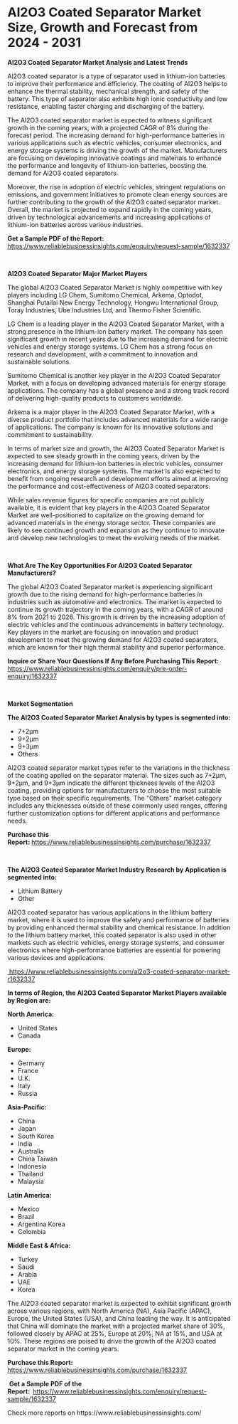 <p><h1>Al2O3 Coated Separator Market Size, Growth and Forecast from 2024 - 2031</h1></p><p><strong>Al2O3 Coated Separator Market Analysis and Latest Trends</strong></p>
<p><p>Al2O3 coated separator is a type of separator used in lithium-ion batteries to improve their performance and efficiency. The coating of Al2O3 helps to enhance the thermal stability, mechanical strength, and safety of the battery. This type of separator also exhibits high ionic conductivity and low resistance, enabling faster charging and discharging of the battery.</p><p>The Al2O3 coated separator market is expected to witness significant growth in the coming years, with a projected CAGR of 8% during the forecast period. The increasing demand for high-performance batteries in various applications such as electric vehicles, consumer electronics, and energy storage systems is driving the growth of the market. Manufacturers are focusing on developing innovative coatings and materials to enhance the performance and longevity of lithium-ion batteries, boosting the demand for Al2O3 coated separators.</p><p>Moreover, the rise in adoption of electric vehicles, stringent regulations on emissions, and government initiatives to promote clean energy sources are further contributing to the growth of the Al2O3 coated separator market. Overall, the market is projected to expand rapidly in the coming years, driven by technological advancements and increasing applications of lithium-ion batteries across various industries.</p></p>
<p><strong>Get a Sample PDF of the Report:&nbsp;</strong> <a href="https://www.reliablebusinessinsights.com/enquiry/request-sample/1632337">https://www.reliablebusinessinsights.com/enquiry/request-sample/1632337</a></p>
<p>&nbsp;</p>
<p><strong>Al2O3 Coated Separator Major Market Players</strong></p>
<p><p>The global Al2O3 Coated Separator Market is highly competitive with key players including LG Chem, Sumitomo Chemical, Arkema, Optodot, Shanghai Putailai New Energy Technology, Hongwu International Group, Toray Industries, Ube Industries Ltd, and Thermo Fisher Scientific.</p><p>LG Chem is a leading player in the Al2O3 Coated Separator Market, with a strong presence in the lithium-ion battery market. The company has seen significant growth in recent years due to the increasing demand for electric vehicles and energy storage systems. LG Chem has a strong focus on research and development, with a commitment to innovation and sustainable solutions.</p><p>Sumitomo Chemical is another key player in the Al2O3 Coated Separator Market, with a focus on developing advanced materials for energy storage applications. The company has a global presence and a strong track record of delivering high-quality products to customers worldwide.</p><p>Arkema is a major player in the Al2O3 Coated Separator Market, with a diverse product portfolio that includes advanced materials for a wide range of applications. The company is known for its innovative solutions and commitment to sustainability.</p><p>In terms of market size and growth, the Al2O3 Coated Separator Market is expected to see steady growth in the coming years, driven by the increasing demand for lithium-ion batteries in electric vehicles, consumer electronics, and energy storage systems. The market is also expected to benefit from ongoing research and development efforts aimed at improving the performance and cost-effectiveness of Al2O3 coated separators.</p><p>While sales revenue figures for specific companies are not publicly available, it is evident that key players in the Al2O3 Coated Separator Market are well-positioned to capitalize on the growing demand for advanced materials in the energy storage sector. These companies are likely to see continued growth and expansion as they continue to innovate and develop new technologies to meet the evolving needs of the market.</p></p>
<p>&nbsp;</p>
<p><strong>What Are The Key Opportunities For Al2O3 Coated Separator Manufacturers?</strong></p>
<p><p>The global Al2O3 Coated Separator market is experiencing significant growth due to the rising demand for high-performance batteries in industries such as automotive and electronics. The market is expected to continue its growth trajectory in the coming years, with a CAGR of around 8% from 2021 to 2026. This growth is driven by the increasing adoption of electric vehicles and the continuous advancements in battery technology. Key players in the market are focusing on innovation and product development to meet the growing demand for Al2O3 coated separators, which are known for their high thermal stability and superior performance.</p></p>
<p><strong>Inquire or Share Your Questions If Any Before Purchasing This Report:</strong> <a href="https://www.reliablebusinessinsights.com/enquiry/pre-order-enquiry/1632337">https://www.reliablebusinessinsights.com/enquiry/pre-order-enquiry/1632337</a></p>
<p>&nbsp;</p>
<p><strong>Market Segmentation</strong></p>
<p><strong>The Al2O3 Coated Separator Market Analysis by types is segmented into:</strong></p>
<p><ul><li>7+2μm</li><li>9+2μm</li><li>9+3μm</li><li>Others</li></ul></p>
<p><p>Al2O3 coated separator market types refer to the variations in the thickness of the coating applied on the separator material. The sizes such as 7+2μm, 9+2μm, and 9+3μm indicate the different thickness levels of the Al2O3 coating, providing options for manufacturers to choose the most suitable type based on their specific requirements. The "Others" market category includes any thicknesses outside of these commonly used ranges, offering further customization options for different applications and performance needs.</p></p>
<p><strong>Purchase this Report:&nbsp;</strong><a href="https://www.reliablebusinessinsights.com/purchase/1632337">https://www.reliablebusinessinsights.com/purchase/1632337</a></p>
<p>&nbsp;</p>
<p><strong>The Al2O3 Coated Separator Market Industry Research by Application is segmented into:</strong></p>
<p><ul><li>Lithium Battery</li><li>Other</li></ul></p>
<p><p>Al2O3 coated separator has various applications in the lithium battery market, where it is used to improve the safety and performance of batteries by providing enhanced thermal stability and chemical resistance. In addition to the lithium battery market, this coated separator is also used in other markets such as electric vehicles, energy storage systems, and consumer electronics where high-performance batteries are essential for powering various devices and applications.</p></p>
<p><a href="https://www.reliablebusinessinsights.com/al2o3-coated-separator-market-r1632337">&nbsp;https://www.reliablebusinessinsights.com/al2o3-coated-separator-market-r1632337</a></p>
<p><strong>In terms of Region, the Al2O3 Coated Separator Market Players available by Region are:</strong></p>
<p>
    <p> <strong> North America: </strong>
        <ul>
            <li>United States</li>
            <li>Canada</li>
        </ul>
        </p> 
    <p> <strong> Europe: </strong>
        <ul>
            <li>Germany</li>
            <li>France</li>
            <li>U.K.</li>
            <li>Italy</li>
            <li>Russia</li>
        </ul>
        </p> 
    <p> <strong> Asia-Pacific: </strong>
        <ul>
            <li>China</li>
            <li>Japan</li>
            <li>South Korea</li>
            <li>India</li>
            <li>Australia</li>
            <li>China Taiwan</li>
            <li>Indonesia</li>
            <li>Thailand</li>
            <li>Malaysia</li>
        </ul>
        </p> 
    <p> <strong> Latin America: </strong>
        <ul>
            <li>Mexico</li>
            <li>Brazil</li>
            <li>Argentina Korea</li>
            <li>Colombia</li>
        </ul>
        </p> 
    <p> <strong> Middle East & Africa: </strong>
        <ul>
            <li>Turkey</li>
            <li>Saudi</li>
            <li>Arabia</li>
            <li>UAE</li>
            <li>Korea</li>
        </ul>
    </p>
    </p>
<p><p>The Al2O3 coated separator market is expected to exhibit significant growth across various regions, with North America (NA), Asia Pacific (APAC), Europe, the United States (USA), and China leading the way. It is anticipated that China will dominate the market with a projected market share of 30%, followed closely by APAC at 25%, Europe at 20%, NA at 15%, and USA at 10%. These regions are poised to drive the growth of the Al2O3 coated separator market in the coming years.</p></p>
<p><strong>Purchase this Report: </strong><a href="https://www.reliablebusinessinsights.com/purchase/1632337">https://www.reliablebusinessinsights.com/purchase/1632337</a></p>
<p>&nbsp;<strong>Get a Sample PDF of the Report:&nbsp;&nbsp;</strong><a href="https://www.reliablebusinessinsights.com/enquiry/request-sample/1632337">https://www.reliablebusinessinsights.com/enquiry/request-sample/1632337</a></p>
<p><strong></strong></p>
<p>Check more reports on https://www.reliablebusinessinsights.com/</p>